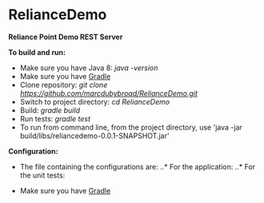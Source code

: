 # RelianceDemo

**Reliance Point Demo REST Server**

**To build and run:**
 - Make sure you have Java 8: *java -version*
 - Make sure you have [Gradle](https://gradle.org/downloads)
 - Clone repository: *git clone https://github.com/marcdubybroad/RelianceDemo.git*
 - Switch to project directory: *cd RelianceDemo*
 - Build: *gradle build*
 - Run tests: *gradle test*
 - To run from command line, from the project directory, use 'java -jar build/libs/reliancedemo-0.0.1-SNAPSHOT.jar'

**Configuration:**
 * The file containing the configurations are:
 ..* For the application: 
 ..* For the unit tests: 
 - Make sure you have [Gradle](https://gradle.org/downloads)
